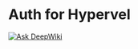 Auth for Hypervel
===

[![Ask DeepWiki](https://deepwiki.com/badge.svg)](https://deepwiki.com/hypervel/auth)